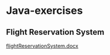 # Java-exercises
## Flight Reservation System

[flightReservationSystem.docx](https://github.com/onursolmaz/Java-exercises/files/6826779/flightReservationSystem.docx)
